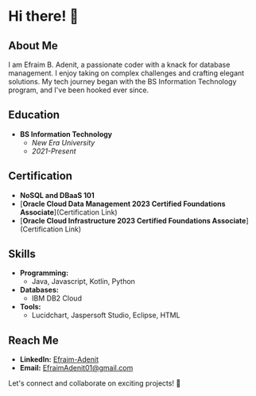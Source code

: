 # Hi there! 👋

## About Me

I am Efraim B. Adenit, a passionate coder with a knack for database management. I enjoy taking on complex challenges and crafting elegant solutions. My tech journey began with the BS Information Technology program, and I've been hooked ever since.

## Education

- **BS Information Technology**
  - *New Era University*
  - *2021-Present*

## Certification

- **NoSQL and DBaaS 101**
- [**Oracle Cloud Data Management 2023 Certified Foundations Associate**](Certification Link)
- [**Oracle Cloud Infrastructure 2023 Certified Foundations Associate**](Certification Link)

## Skills

- **Programming:**
  - Java, Javascript, Kotlin, Python
- **Databases:**
  - IBM DB2 Cloud
- **Tools:**
  - Lucidchart, Jaspersoft Studio, Eclipse, HTML

## Reach Me

- **LinkedIn:** [Efraim-Adenit](https://www.linkedin.com/in/efraim-adenit-8800a61a0/)
- **Email:** EfraimAdenit01@gmail.com

Let's connect and collaborate on exciting projects! 🚀
